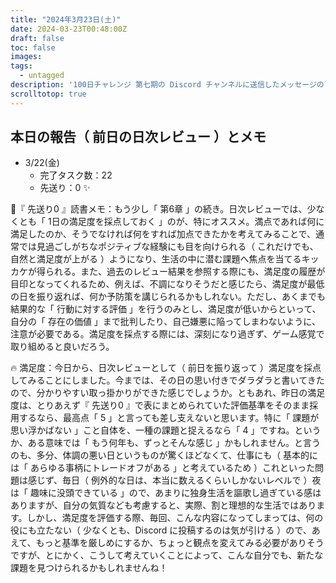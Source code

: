 ```yaml
---
title: "2024年3月23日(土)"
date: 2024-03-23T00:48:00Z
draft: false
toc: false
images:
tags: 
  - untagged
description: '100日チャレンジ 第七期の Discord チャンネルに送信したメッセージのアーカイブ'
scrolltotop: true
---
```


## 本日の報告（ 前日の日次レビュー ）とメモ

- 3/22(金)
  - 完了タスク数：22
  - 先送り：0 ✨

🔖『 先送り0 』読書メモ：もう少し「 第6章 」の続き。日次レビューでは、少なくとも「 1日の満足度を採点しておく 」のが、特にオススメ。満点であれば何に満足したのか、そうでなければ何をすれば加点できたかを考えてみることで、通常では見過ごしがちなポジティブな経験にも目を向けられる（ これだけでも、自然と満足度が上がる ）ようになり、生活の中に潜む課題へ焦点を当てるキッカケが得られる。また、過去のレビュー結果を参照する際にも、満足度の履歴が目印となってくれるため、例えば、不調になりそうだと感じたら、満足度が最低の日を振り返れば、何か予防策を講じられるかもしれない。ただし、あくまでも結果的な「 行動に対する評価 」を行うのみとし、満足度が低いからといって、自分の「 存在の価値 」まで批判したり、自己嫌悪に陥ってしまわないように、注意が必要である。満足度を採点する際には、深刻になり過ぎず、ゲーム感覚で取り組めると良いだろう。

🔥 満足度：今日から、日次レビューとして（ 前日を振り返って ）満足度を採点してみることにしました。今までは、その日の思い付きでダラダラと書いてきたので、分かりやすい取っ掛かりができた感じでしょうか。ともあれ、昨日の満足度は、とりあえず『 先送り0 』で表にまとめられていた評価基準をそのまま採用するなら、最高点「 5 」と言っても差し支えないと思います。特に「 課題が思い浮かばない 」こと自体を、一種の課題と捉えるなら「 4 」ですね。というか、ある意味では「 もう何年も、ずっとそんな感じ 」かもしれません。と言うのも、多分、体調の悪い日というものが驚くほどなくて、仕事にも（ 基本的には「 あらゆる事柄にトレードオフがある 」と考えているため ）これといった問題は感じず、毎日（ 例外的な日は、本当に数えるくらいしかないレベルで ）夜は「 趣味に没頭できている 」ので、あまりに独身生活を謳歌し過ぎている感はありますが、自分の気質なども考慮すると、実際、割と理想的な生活ではあります。しかし、満足度を評価する際、毎回、こんな内容になってしまっては、何の役にも立たない（ 少なくとも、Discord に投稿するのは気が引ける ）ので、あえて、もっと基準を厳しめにするか、ちょっと観点を変えてみる必要がありそうですが、とにかく、こうして考えていくことによって、こんな自分でも、新たな課題を見つけられるかもしれませんね！
